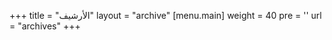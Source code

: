 +++
title = "الأرشيف"
layout = "archive"
[menu.main]
  weight = 40
  pre = '<i class="fas fa-fw fa-file-archive"></i>'
  url = "archives"
+++
